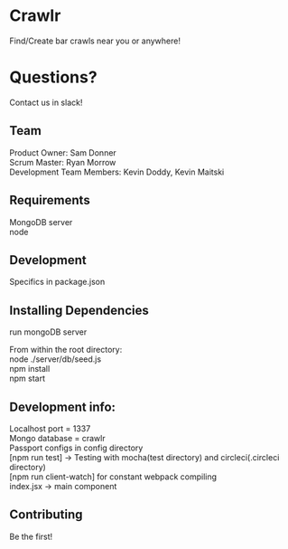Crawlr
=======
Find/Create bar crawls near you or anywhere!  

Questions?
==========
Contact us in slack!  

Team
-----
Product Owner: Sam Donner  
Scrum Master: Ryan Morrow  
Development Team Members: Kevin Doddy, Kevin Maitski  

Requirements
-------------
MongoDB server  
node

Development
------------
Specifics in package.json

Installing Dependencies
------------------------
run mongoDB server  
  
From within the root directory:  
node ./server/db/seed.js  
npm install  
npm start  

Development info:
------------------
Localhost port = 1337  
Mongo database = crawlr  
Passport configs in config directory  
[npm run test] -> Testing with mocha(test directory) and circleci(.circleci directory)  
[npm run client-watch] for constant webpack compiling  
index.jsx -> main component  

Contributing
-------------
Be the first!
